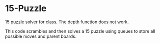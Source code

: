 # 15-Puzzle
15 puzzle solver for class.
The depth function does not work.

This code scrambles and then solves a 15 puzzle using queues to store all possible moves and parent boards.
